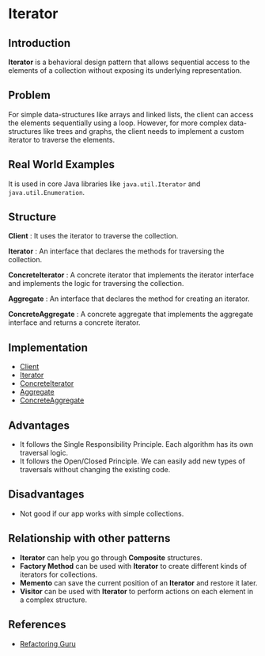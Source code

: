 # Iterator

## Introduction

**Iterator** is a behavioral design pattern that allows sequential access to the elements of a collection without exposing its underlying representation.

## Problem

For simple data-structures like arrays and linked lists, the client can access the elements sequentially using a loop. However, for more complex data-structures like trees and graphs, the client needs to implement a custom iterator to traverse the elements.

## Real World Examples

It is used in core Java libraries like `java.util.Iterator` and `java.util.Enumeration`.

## Structure

**Client** : It uses the iterator to traverse the collection.

**Iterator** : An interface that declares the methods for traversing the collection.

**ConcreteIterator** : A concrete iterator that implements the iterator interface and implements the logic for traversing the collection.

**Aggregate** : An interface that declares the method for creating an iterator.

**ConcreteAggregate** : A concrete aggregate that implements the aggregate interface and returns a concrete iterator.

## Implementation

- [Client](src/Main.java)
- [Iterator](src/walker/Walker.java)
- [ConcreteIterator](src/walker/SimpleOrderWalker.java)
- [Aggregate](src/song/Songs.java)
- [ConcreteAggregate](src/song/SimpleOrderSongs.java)

## Advantages

- It follows the Single Responsibility Principle. Each algorithm has its own traversal logic.
- It follows the Open/Closed Principle. We can easily add new types of traversals without changing the existing code.

## Disadvantages

- Not good if our app works with simple collections.

## Relationship with other patterns

- **Iterator** can help you go through **Composite** structures.
- **Factory Method** can be used with **Iterator** to create different kinds of iterators for collections.
- **Memento** can save the current position of an **Iterator** and restore it later.
- **Visitor** can be used with **Iterator** to perform actions on each element in a complex structure.

## References

- [Refactoring Guru](https://refactoring.guru/design-patterns/iterator)
